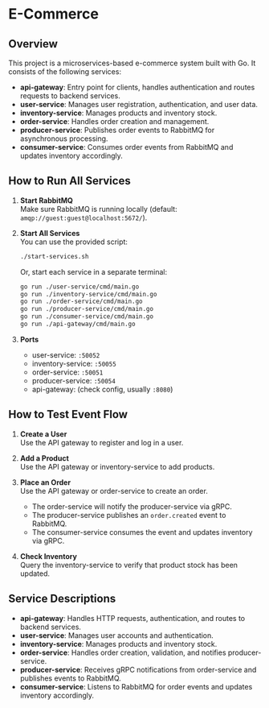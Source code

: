 # E-Commerce

## Overview
This project is a microservices-based e-commerce system built with Go. It consists of the following services:

- **api-gateway**: Entry point for clients, handles authentication and routes requests to backend services.
- **user-service**: Manages user registration, authentication, and user data.
- **inventory-service**: Manages products and inventory stock.
- **order-service**: Handles order creation and management.
- **producer-service**: Publishes order events to RabbitMQ for asynchronous processing.
- **consumer-service**: Consumes order events from RabbitMQ and updates inventory accordingly.

## How to Run All Services

1. **Start RabbitMQ**  
   Make sure RabbitMQ is running locally (default: `amqp://guest:guest@localhost:5672/`).

2. **Start All Services**  
   You can use the provided script:
   ```sh
   ./start-services.sh
   ```
   Or, start each service in a separate terminal:
   ```sh
   go run ./user-service/cmd/main.go
   go run ./inventory-service/cmd/main.go
   go run ./order-service/cmd/main.go
   go run ./producer-service/cmd/main.go
   go run ./consumer-service/cmd/main.go
   go run ./api-gateway/cmd/main.go
   ```

3. **Ports**
   - user-service: `:50052`
   - inventory-service: `:50055`
   - order-service: `:50051`
   - producer-service: `:50054`
   - api-gateway: (check config, usually `:8080`)

## How to Test Event Flow

1. **Create a User**  
   Use the API gateway to register and log in a user.

2. **Add a Product**  
   Use the API gateway or inventory-service to add products.

3. **Place an Order**  
   Use the API gateway or order-service to create an order.
   - The order-service will notify the producer-service via gRPC.
   - The producer-service publishes an `order.created` event to RabbitMQ.
   - The consumer-service consumes the event and updates inventory via gRPC.

4. **Check Inventory**  
   Query the inventory-service to verify that product stock has been updated.

## Service Descriptions

- **api-gateway**: Handles HTTP requests, authentication, and routes to backend services.
- **user-service**: Manages user accounts and authentication.
- **inventory-service**: Manages products and inventory stock.
- **order-service**: Handles order creation, validation, and notifies producer-service.
- **producer-service**: Receives gRPC notifications from order-service and publishes events to RabbitMQ.
- **consumer-service**: Listens to RabbitMQ for order events and updates inventory accordingly.